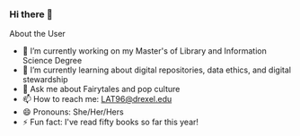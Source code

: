 ### Hi there 👋

<!--
**Lauren-Trebach/Lauren-Trebach** is a ✨ _special_ ✨ repository because its `README.md` (this file) appears on your GitHub profile.
-->

About the User
- 🔭 I’m currently working on my Master's of Library and Information Science Degree
- 🌱 I’m currently learning about digital repositories, data ethics, and digital stewardship
- 💬 Ask me about Fairytales and pop culture
- 📫 How to reach me: LAT96@drexel.edu
- 😄 Pronouns: She/Her/Hers
- ⚡ Fun fact: I've read fifty books so far this year!


